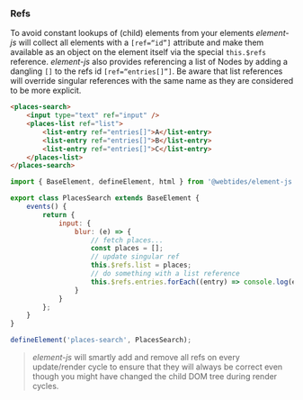 ### Refs

To avoid constant lookups of (child) elements from your elements _element-js_ will collect all elements with a `[ref=“id”]` attribute and make them available as an object on the element itself via the special `this.$refs` reference. _element-js_ also provides referencing a list of Nodes by adding a dangling `[]` to the refs id `[ref=“entries[]”]`. Be aware that list references will override singular references with the same name as they are considered to be more explicit.

```html
<places-search>
    <input type="text" ref="input" />
    <places-list ref="list">
        <list-entry ref="entries[]">A</list-entry>
        <list-entry ref="entries[]">B</list-entry>
        <list-entry ref="entries[]">C</list-entry>
    </places-list>
</places-search>
```

```javascript
import { BaseElement, defineElement, html } from '@webtides/element-js';

export class PlacesSearch extends BaseElement {
    events() {
        return {
            input: {
                blur: (e) => {
                    // fetch places...
                    const places = [];
                    // update singular ref
                    this.$refs.list = places;
                    // do something with a list reference
                    this.$refs.entries.forEach((entry) => console.log(entry.innerText)); // A , B , C
                }
            }
        };
    }
}

defineElement('places-search', PlacesSearch);
```

> _element-js_ will smartly add and remove all refs on every update/render cycle to ensure that they will always be correct even though you might have changed the child DOM tree during render cycles.
